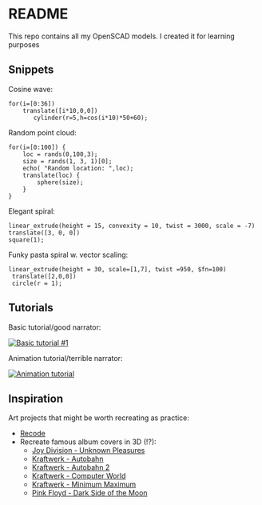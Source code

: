 # README

This repo contains all my OpenSCAD models. I created it for learning purposes

## Snippets

Cosine wave:

```
for(i=[0:36])
    translate([i*10,0,0])
       cylinder(r=5,h=cos(i*10)*50+60);
```

Random point cloud:

```
for(i=[0:100]) {
    loc = rands(0,100,3);
    size = rands(1, 3, 1)[0];
    echo( "Random location: ",loc);
    translate(loc) {
        sphere(size);
    }
}
```

Elegant spiral:

```
linear_extrude(height = 15, convexity = 10, twist = 3000, scale = -7)
translate([3, 0, 0])
square(1);
```

Funky pasta spiral w. vector scaling:

```
linear_extrude(height = 30, scale=[1,7], twist =950, $fn=100)
 translate([2,0,0])
 circle(r = 1);
```

## Tutorials

Basic tutorial/good narrator:

[![Basic tutorial #1](http://img.youtube.com/vi/eq5ObNeiAUw/0.jpg)](http://www.youtube.com/watch?v=eq5ObNeiAUw)

Animation tutorial/terrible narrator:

[![Animation tutorial](http://img.youtube.com/vi/yDHRaSAYLNw/0.jpg)](http://www.youtube.com/watch?v=yDHRaSAYLNw)

## Inspiration

Art projects that might be worth recreating as practice:

* [Recode](http://recodeproject.com/)
* Recreate famous album covers in 3D (!?):
    * [Joy Division - Unknown Pleasures](http://images.shirts.com/products/6097/14-14-33735/joy-division-t-shirt.jpg)
    * [Kraftwerk - Autobahn](https://s-media-cache-ak0.pinimg.com/564x/54/70/13/5470137a72d484cfad2a5921834488ee.jpg)
    * [Kraftwerk - Autobahn 2](http://www.loud-clear.co.uk/wp-content/uploads/2013/01/Autobahn-original-LP-cover.jpg)
    * [Kraftwerk - Computer World](https://alancook.files.wordpress.com/2013/04/computer-world.jpg)
    * [Kraftwerk - Minimum Maximum](http://www.stfimages.in/images/2013/01/15/UexZK40F.jpg)
    * [Pink Floyd - Dark Side of the Moon](http://www.jimis-cyberstore.com/store/media/dark-side-poster-redo.jpg)
